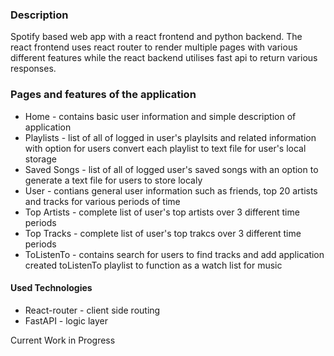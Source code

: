 ### Description
Spotify based web app with a react frontend and python backend.
The react frontend uses react router to render multiple pages with various different features while the react backend utilises fast api to return various responses.

### Pages and features of the application
* Home - contains basic user information and simple description of application
* Playlists - list of all of logged in user's playlsits and related information with option for users convert each playlist to text file for user's local storage
* Saved Songs - list of all of logged user's saved songs with an option to generate a text file for users to store localy
* User - contians general user information such as friends, top 20 artists and tracks for various periods of time
* Top Artists - complete list of user's top artists over 3 different time periods
* Top Tracks - complete list of user's top trakcs over 3 different time periods
* ToListenTo - contains search for users to find tracks and add application created toListenTo playlist to function as a watch list for music

#### Used Technologies
* React-router - client side routing
* FastAPI - logic layer

Current Work in Progress
